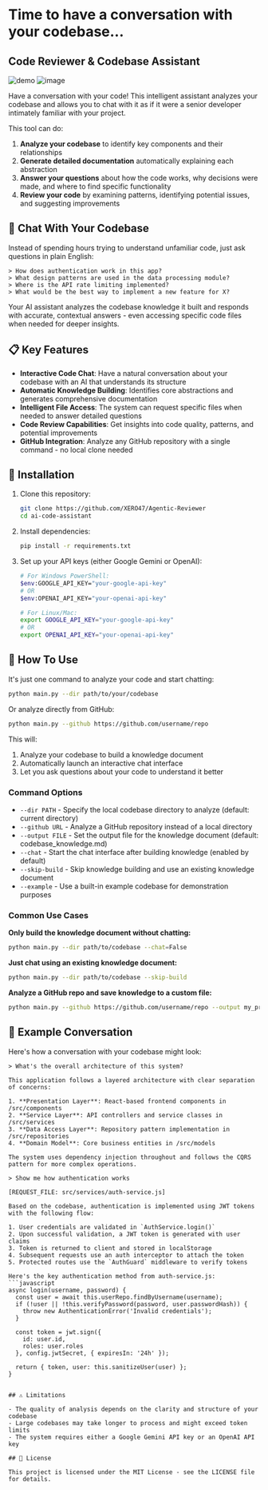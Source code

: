 # Time to have a conversation with your codebase...
## Code Reviewer & Codebase Assistant


![demo](https://github.com/user-attachments/assets/d7b318bf-3c12-4ca4-8ba1-f4bfdf344c58)
![image](https://github.com/user-attachments/assets/ac838de7-fd88-4e9d-b961-c4f85d2d82fd)

Have a conversation with your code! This intelligent assistant analyzes your codebase and allows you to chat with it as if it were a senior developer intimately familiar with your project.

This tool can do:
1. **Analyze your codebase** to identify key components and their relationships
2. **Generate detailed documentation** automatically explaining each abstraction
3. **Answer your questions** about how the code works, why decisions were made, and where to find specific functionality
4. **Review your code** by examining patterns, identifying potential issues, and suggesting improvements

## 💬 Chat With Your Codebase

Instead of spending hours trying to understand unfamiliar code, just ask questions in plain English:

```
> How does authentication work in this app?
> What design patterns are used in the data processing module?
> Where is the API rate limiting implemented?
> What would be the best way to implement a new feature for X?
```

Your AI assistant analyzes the codebase knowledge it built and responds with accurate, contextual answers - even accessing specific code files when needed for deeper insights.

## 📋 Key Features

- **Interactive Code Chat**: Have a natural conversation about your codebase with an AI that understands its structure
- **Automatic Knowledge Building**: Identifies core abstractions and generates comprehensive documentation
- **Intelligent File Access**: The system can request specific files when needed to answer detailed questions
- **Code Review Capabilities**: Get insights into code quality, patterns, and potential improvements
- **GitHub Integration**: Analyze any GitHub repository with a single command - no local clone needed

## 🔧 Installation

1. Clone this repository:
   ```bash
   git clone https://github.com/XERO47/Agentic-Reviewer
   cd ai-code-assistant
   ```

2. Install dependencies:
   ```bash
   pip install -r requirements.txt
   ```

3. Set up your API keys (either Google Gemini or OpenAI):
   ```bash
   # For Windows PowerShell:
   $env:GOOGLE_API_KEY="your-google-api-key"
   # OR
   $env:OPENAI_API_KEY="your-openai-api-key"
   
   # For Linux/Mac:
   export GOOGLE_API_KEY="your-google-api-key"
   # OR
   export OPENAI_API_KEY="your-openai-api-key"
   ```

## 🚀 How To Use

It's just one command to analyze your code and start chatting:

```bash
python main.py --dir path/to/your/codebase
```

Or analyze directly from GitHub:
```bash
python main.py --github https://github.com/username/repo
```

This will:
1. Analyze your codebase to build a knowledge document
2. Automatically launch an interactive chat interface
3. Let you ask questions about your code to understand it better

### Command Options

- `--dir PATH` - Specify the local codebase directory to analyze (default: current directory)
- `--github URL` - Analyze a GitHub repository instead of a local directory
- `--output FILE` - Set the output file for the knowledge document (default: codebase_knowledge.md)
- `--chat` - Start the chat interface after building knowledge (enabled by default)
- `--skip-build` - Skip knowledge building and use an existing knowledge document
- `--example` - Use a built-in example codebase for demonstration purposes

### Common Use Cases

**Only build the knowledge document without chatting:**
```bash
python main.py --dir path/to/codebase --chat=False
```

**Just chat using an existing knowledge document:**
```bash
python main.py --dir path/to/codebase --skip-build
```

**Analyze a GitHub repo and save knowledge to a custom file:**
```bash
python main.py --github https://github.com/username/repo --output my_project_docs.md
```

## 📝 Example Conversation

Here's how a conversation with your codebase might look:

```
> What's the overall architecture of this system?

This application follows a layered architecture with clear separation of concerns:

1. **Presentation Layer**: React-based frontend components in /src/components
2. **Service Layer**: API controllers and service classes in /src/services
3. **Data Access Layer**: Repository pattern implementation in /src/repositories
4. **Domain Model**: Core business entities in /src/models

The system uses dependency injection throughout and follows the CQRS pattern for more complex operations.

> Show me how authentication works

[REQUEST_FILE: src/services/auth-service.js]

Based on the codebase, authentication is implemented using JWT tokens with the following flow:

1. User credentials are validated in `AuthService.login()`
2. Upon successful validation, a JWT token is generated with user claims
3. Token is returned to client and stored in localStorage
4. Subsequent requests use an auth interceptor to attach the token
5. Protected routes use the `AuthGuard` middleware to verify tokens

Here's the key authentication method from auth-service.js:
```javascript
async login(username, password) {
  const user = await this.userRepo.findByUsername(username);
  if (!user || !this.verifyPassword(password, user.passwordHash)) {
    throw new AuthenticationError('Invalid credentials');
  }
  
  const token = jwt.sign({
    id: user.id,
    roles: user.roles
  }, config.jwtSecret, { expiresIn: '24h' });
  
  return { token, user: this.sanitizeUser(user) };
}
```
```

## ⚠️ Limitations

- The quality of analysis depends on the clarity and structure of your codebase
- Large codebases may take longer to process and might exceed token limits
- The system requires either a Google Gemini API key or an OpenAI API key

## 📄 License

This project is licensed under the MIT License - see the LICENSE file for details.
